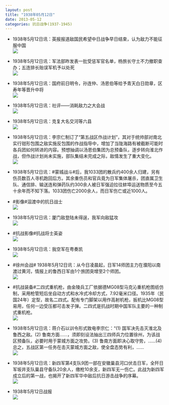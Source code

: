 ```yaml
---
layout: post
title: "1938年05月12日"
date: 2013-05-12
categories: 抗日战争(1937-1945)
---
```


<meta name="referrer" content="no-referrer" />

- 1938年5月12日讯：英报报道敌国民希望中日战争早日结束，认为敌力不能征服中国 <br/><img src="https://ww2.sinaimg.cn/large/aca367d8jw1e4lx1r2dnlj20ei0a1myx.jpg" />

- 1938年5月12日讯：军法部昨发表一批受惩军官名单，杨旅长守土不力撤职查办；五连排长贻误军机予以处死 <br/><img src="https://ww2.sinaimg.cn/large/aca367d8jw1e4lvbbb29ij20b30flq4l.jpg" />

- 1938年5月12日讯：国府前日明令，孙连仲、汤恩伯等给予青天白日勋章，区寿年等晋升中将 <br/><img src="https://ww4.sinaimg.cn/large/aca367d8jw1e4ltkw94vrj209z0wqgmy.jpg" />

- 1938年5月12日讯：社评——消耗敌力之大会战 <br/><img src="https://ww1.sinaimg.cn/large/aca367d8jw1e4lrueqosbj20c10ohjup.jpg" />

- 1938年5月12日讯：克复大名交河等六县 <br/><img src="https://ww2.sinaimg.cn/large/aca367d8jw1e4lq40hnmcj20c10nlacp.jpg" />

- 1938年5月12日讯：李宗仁制订了“第五战区作战计划”，其对于统帅部对南北实行钳形包围之敌实施反包围的作战指导中，增加了当陇海路有被截断可能时各兵团如何转进的内容。预想抽调以汤恩伯集团为总预备队，逐步转向淮北作战，但作战计划尚未实施，部队集结未完成之际，敌情发生了重大变化。 <br/><img src="https://ww4.sinaimg.cn/large/aca367d8jw1e4lo33a6zuj206y0amglv.jpg" />

- 1938年5月12日讯：#蒙城战斗#后，我1033团的散兵约400余人归建，另有伤员数百人寻机跑回后方。其余重伤员和官兵竟为日军集体屠杀，团直属卫生队、通信排、输送连和弹药队约300余人被日军强迫拉往蚌埠运送物质至今五十余年而不知下落。1033团伤亡2000余人，而日军伤亡或近1000人。 

- #影像#泅渡中的抗日战士 <br/><img src="https://ww1.sinaimg.cn/large/aca367d8jw1e4lill14arg20dw09ggpc.gif" />

- 1938年5月12日讯：厦门敌登陆未得逞，我军向敌猛攻 <br/><img src="https://ww4.sinaimg.cn/large/aca367d8jw1e4lhfzeiuwj20c10mcdhf.jpg" />

- #抗战影像#抗战将士英姿 <br/><img src="https://ww1.sinaimg.cn/large/aca367d8gw1e4lf61z477j20dw0dw75r.jpg" />

- 1938年5月12日讯：我空军在粤奏凯 <br/><img src="https://ww3.sinaimg.cn/large/aca367d8gw1e4ldz3a29kj20c10ihgnp.jpg" />

- #徐州会战# 1938年5月12日讯：从今日凌晨起，日军14师团主力在濮阳以南渡过黄河，情报上的鲁西日军由1个旅团突增至2个师团。 <br/><img src="https://ww4.sinaimg.cn/large/aca367d8gw1e4lbyemgp5j20e80f73zt.jpg" />

- #抗战装备#二四式重机枪，由金陵兵工厂依据德MG08型马克沁重机枪图纸仿制，采用枪管短后坐自动方式和水冷式冷却方式，7.92毫米口径。1935年（民国24年）定型，故名二四式。配有专门脚架以用作高射机枪，扳机比MG08型易用，任何一边受压都可击发子弹。二四式是抗战时期中国军队主要的一种制式重机枪。 <br/><img src="https://ww1.sinaimg.cn/large/aca367d8jw1e4landupp5j20c10g5q3y.jpg" />

- 1938年5月12日讯：蒋介石以训令形式致电李宗仁：“(1) 国军决先击灭淮北及鲁西之敌。(2) 鲁南方面......，须即刻设法抽出三四师兵力位置徐州，为该战区预备队，必要时用于蒙城方面之攻势。(3) 鲁南方面即决心取守势，......(4) 总之，五战区第一任务在击灭蒙城方面之敌，使全盘态势有利，...... <br/><img src="https://ww2.sinaimg.cn/large/aca367d8jw1e4la85njutj208u0lqq3x.jpg" />

- 1938年5月12日讯：新四军第4支队9团一部在安徽巢县河口伏击日军，全歼日军坂井支队巢县守备队20余人，缴枪10余支，新四军无一伤亡。此战为新四军成立后的第一战，也揭开了新四军华中敌后抗日游击战争的序幕。 <br/><img src="https://ww1.sinaimg.cn/large/aca367d8jw1e4l8huhi5vj20gx0cw3z4.jpg" />

- 1938年5月12日战报 <br/><img src="https://ww1.sinaimg.cn/large/aca367d8gw1e4l5auociaj20c10pt411.jpg" />

